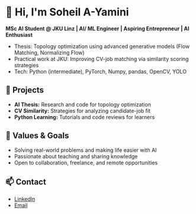 # 👋 Hi, I'm Soheil A-Yamini

**MSc AI Student @ JKU Linz | AI/ ML Engineer | Aspiring Entrepreneur
 | AI Enthusiast**

- Thesis: Topology optimization using advanced generative models (Flow Matching, Normalizing Flow)
- Practical work at JKU: Improving CV-job matching via similarity scoring strategies
- Tech: Python (intermediate), PyTorch, Numpy, pandas, OpenCV, YOLO

## 🚀 Projects
- **AI Thesis:** Research and code for topology optimization
- **CV Similarity:** Strategies for analyzing candidate-job fit
- **Python Learning:** Tutorials and code reviews for learners

## 🌱 Values & Goals
- Solving real-world problems and making life easier with AI
- Passionate about teaching and sharing knowledge
- Open to collaboration, freelance, and remote opportunities

## 📫 Contact
- [LinkedIn](https://www.linkedin.com/in/soheil-aminolroayaei-yamini-a4397285/)
- [Email](soheil.amin1986@gmail.com)

